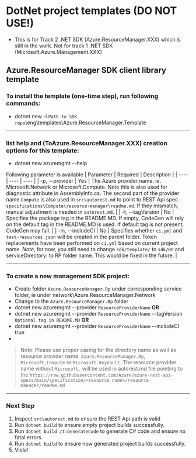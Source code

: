 # DotNet project templates (DO NOT USE!)
*  This is for Track 2 .NET SDK (Azure.ResourceManager.XXX) which is still in the work. Not for track 1 .NET SDK (Microsoft.Azure.Management.XXX)
## Azure.ResourceManager SDK client library template

### To install the template (one-time step), run following commands:
* dotnet new -i `Path to SDK repo`\eng\templates\Azure.ResourceManager.Template

---


###  list help and (ToAzure.ResourceManager.XXX) creation options for  this template:
* dotnet new azuremgmt --help

Following parameter is available
| Parameter | Required | Description |
| ---- | ---- | ---- |
| -p, --provider | Yes | The Azure provider name. ie. Microsoft.Network or Microsoft.Compute. Note this is also used for diagnostic attribute in AssemblyInfo.cs. The second part of the provider name `Compute` is also used in  `src\autorest.md` to point to REST Api spec `specifications\Compute\resource-manager\readme.md`. If they mismatch, manual adjustment is needed in `autorest.md`. |
| -t, --tagVersion | No | Specifies the package tag in the README.MD. If empty, CodeGen will rely on the default tag in the README.MD is used. If default tag is not present, CodeGen may fail. |
| -in, --includeCI | No | Specifies whether `ci.yml` and `test-resources.json` will be created in the parent folder. Token replacements have been performed on `ci.yml` based on current project name. *Note*, for now, you still need to change `sdk/template/` to `sdk/RP` and serviceDirectory: to RP folder name. This would be fixed in the future. |

---


### To create a new management SDK project:
* Create folder `Azure.ResourceManager.Rp` under corresponding service folder, ie under network\Azure.ResourceManager.Network 
* Change to the `Azure.ResourceManager.Rp` folder 
* dotnet new azuremgmt --provider `ResourceProviderName`  **OR**
* dotnet new azuremgmt --provider `ResourceProviderName` --tagVersion `Optional tag in README.MD`  **OR**
* dotnet new azuremgmt --provider `ResourceProviderName` --includeCI true
* 
> Note: Please use proper casing for the directory name as well as resource provider name. `Azure.ResourceManager.Rp`, `Microsoft.Compute` or `Microsoft.KeyVault`. The resource provider name without `Microsoft.` will be used in autorest.md file pointing to the  `https://raw.githubusercontent.com/Azure/azure-rest-api-specs/main/specification/<resource name>/resource-manager/readme.md`

---


### Next Step
1. Inspect `src\autorest.md` to ensure the REST Api path is valid
2. Run `dotnet build` to ensure empty project builds successfully.
3. Run `dotnet build /t:GenerateCode` to generate C# code and ensure no fatal errors.
4. Run `dotnet build` to ensure now generated project builds successfully.
5. Viola!
